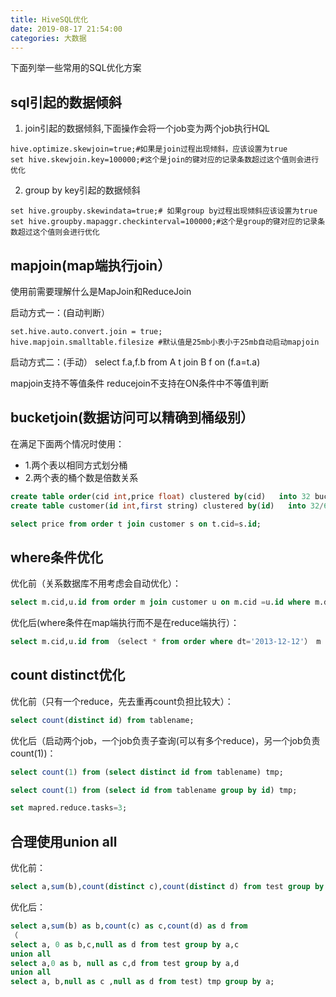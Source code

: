 ```yaml
---
title: HiveSQL优化
date: 2019-08-17 21:54:00
categories: 大数据
---
```


下面列举一些常用的SQL优化方案

## sql引起的数据倾斜

1. join引起的数据倾斜,下面操作会将一个job变为两个job执行HQL
```shell
hive.optimize.skewjoin=true;#如果是join过程出现倾斜，应该设置为true
set hive.skewjoin.key=100000;#这个是join的键对应的记录条数超过这个值则会进行优化
```
2. group by key引起的数据倾斜
```shell 
set hive.groupby.skewindata=true;# 如果group by过程出现倾斜应该设置为true
set hive.groupby.mapaggr.checkinterval=100000;#这个是group的键对应的记录条数超过这个值则会进行优化
```

## mapjoin(map端执行join）
使用前需要理解什么是MapJoin和ReduceJoin

启动方式一：(自动判断）
```shell
set.hive.auto.convert.join = true;
hive.mapjoin.smalltable.filesize #默认值是25mb小表小于25mb自动启动mapjoin 
```
启动方式二：(手动）
select f.a,f.b from A t join B f on (f.a=t.a)

mapjoin支持不等值条件
reducejoin不支持在ON条件中不等值判断

## bucketjoin(数据访问可以精确到桶级别）

在满足下面两个情况时使用：

* 1.两个表以相同方式划分桶
* 2.两个表的桶个数是倍数关系

```sql
create table order(cid int,price float) clustered by(cid)   into 32 buckets;
create table customer(id int,first string) clustered by(id)   into 32/64 buckets;

select price from order t join customer s on t.cid=s.id;
```

## where条件优化

优化前（关系数据库不用考虑会自动优化）：
```sql
select m.cid,u.id from order m join customer u on m.cid =u.id where m.dt='2013-12-12';
```

优化后(where条件在map端执行而不是在reduce端执行）：
```sql
select m.cid,u.id from （select * from order where dt='2013-12-12'） m join customer u on m.cid =u.id;
```


## count distinct优化
优化前（只有一个reduce，先去重再count负担比较大）：
```sql
select count(distinct id) from tablename;
```
优化后（启动两个job，一个job负责子查询(可以有多个reduce)，另一个job负责count(1))：
```sql
select count(1) from (select distinct id from tablename) tmp;

select count(1) from (select id from tablename group by id) tmp;

set mapred.reduce.tasks=3;
```

## 合理使用union all
优化前：
```sql
select a,sum(b),count(distinct c),count(distinct d) from test group by a;
```

优化后：
```sql
select a,sum(b) as b,count(c) as c,count(d) as d from
（
select a, 0 as b,c,null as d from test group by a,c
union all
select a,0 as b, null as c,d from test group by a,d
union all
select a, b,null as c ,null as d from test) tmp group by a;
```
